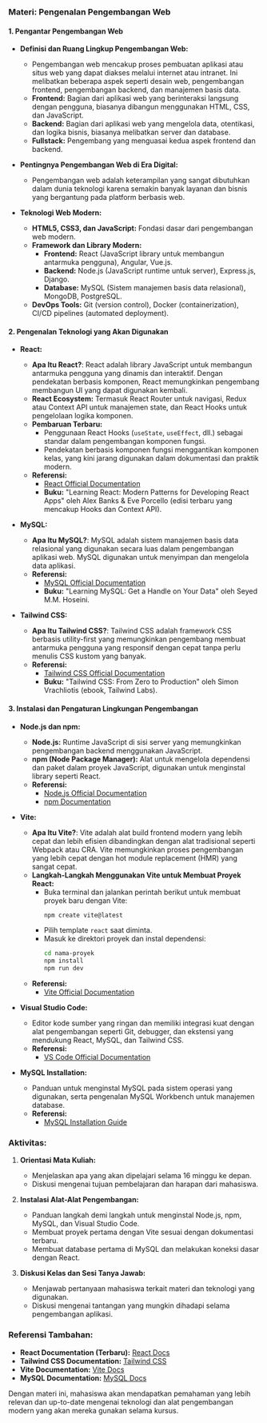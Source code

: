 ### **Materi: Pengenalan Pengembangan Web**
#### 1. **Pengantar Pengembangan Web**
   - **Definisi dan Ruang Lingkup Pengembangan Web:**
     - Pengembangan web mencakup proses pembuatan aplikasi atau situs web yang dapat diakses melalui internet atau intranet. Ini melibatkan beberapa aspek seperti desain web, pengembangan frontend, pengembangan backend, dan manajemen basis data.
     - **Frontend:** Bagian dari aplikasi web yang berinteraksi langsung dengan pengguna, biasanya dibangun menggunakan HTML, CSS, dan JavaScript.
     - **Backend:** Bagian dari aplikasi web yang mengelola data, otentikasi, dan logika bisnis, biasanya melibatkan server dan database.
     - **Fullstack:** Pengembang yang menguasai kedua aspek frontend dan backend.
   
   - **Pentingnya Pengembangan Web di Era Digital:**
     - Pengembangan web adalah keterampilan yang sangat dibutuhkan dalam dunia teknologi karena semakin banyak layanan dan bisnis yang bergantung pada platform berbasis web.

   - **Teknologi Web Modern:**
     - **HTML5, CSS3, dan JavaScript:** Fondasi dasar dari pengembangan web modern.
     - **Framework dan Library Modern:**
       - **Frontend:** React (JavaScript library untuk membangun antarmuka pengguna), Angular, Vue.js.
       - **Backend:** Node.js (JavaScript runtime untuk server), Express.js, Django.
       - **Database:** MySQL (Sistem manajemen basis data relasional), MongoDB, PostgreSQL.
     - **DevOps Tools:** Git (version control), Docker (containerization), CI/CD pipelines (automated deployment).

#### 2. **Pengenalan Teknologi yang Akan Digunakan**
   - **React:**
     - **Apa Itu React?**: React adalah library JavaScript untuk membangun antarmuka pengguna yang dinamis dan interaktif. Dengan pendekatan berbasis komponen, React memungkinkan pengembang membangun UI yang dapat digunakan kembali.
     - **React Ecosystem:** Termasuk React Router untuk navigasi, Redux atau Context API untuk manajemen state, dan React Hooks untuk pengelolaan logika komponen.
     - **Pembaruan Terbaru:**
       - Penggunaan React Hooks (`useState`, `useEffect`, dll.) sebagai standar dalam pengembangan komponen fungsi.
       - Pendekatan berbasis komponen fungsi menggantikan komponen kelas, yang kini jarang digunakan dalam dokumentasi dan praktik modern.
     - **Referensi:**
       - [React Official Documentation](https://react.dev)
       - **Buku:** "Learning React: Modern Patterns for Developing React Apps" oleh Alex Banks & Eve Porcello (edisi terbaru yang mencakup Hooks dan Context API).

   - **MySQL:**
     - **Apa Itu MySQL?**: MySQL adalah sistem manajemen basis data relasional yang digunakan secara luas dalam pengembangan aplikasi web. MySQL digunakan untuk menyimpan dan mengelola data aplikasi.
     - **Referensi:**
       - [MySQL Official Documentation](https://dev.mysql.com/doc/)
       - **Buku:** "Learning MySQL: Get a Handle on Your Data" oleh Seyed M.M. Hoseini.

   - **Tailwind CSS:**
     - **Apa Itu Tailwind CSS?**: Tailwind CSS adalah framework CSS berbasis utility-first yang memungkinkan pengembang membuat antarmuka pengguna yang responsif dengan cepat tanpa perlu menulis CSS kustom yang banyak.
     - **Referensi:**
       - [Tailwind CSS Official Documentation](https://tailwindcss.com/docs)
       - **Buku:** "Tailwind CSS: From Zero to Production" oleh Simon Vrachliotis (ebook, Tailwind Labs).

#### 3. **Instalasi dan Pengaturan Lingkungan Pengembangan**
   - **Node.js dan npm:**
     - **Node.js:** Runtime JavaScript di sisi server yang memungkinkan pengembangan backend menggunakan JavaScript.
     - **npm (Node Package Manager):** Alat untuk mengelola dependensi dan paket dalam proyek JavaScript, digunakan untuk menginstal library seperti React.
     - **Referensi:**
       - [Node.js Official Documentation](https://nodejs.org/en/docs/)
       - [npm Documentation](https://docs.npmjs.com/)
   
   - **Vite:**
     - **Apa Itu Vite?**: Vite adalah alat build frontend modern yang lebih cepat dan lebih efisien dibandingkan dengan alat tradisional seperti Webpack atau CRA. Vite memungkinkan proses pengembangan yang lebih cepat dengan hot module replacement (HMR) yang sangat cepat.
     - **Langkah-Langkah Menggunakan Vite untuk Membuat Proyek React:**
       - Buka terminal dan jalankan perintah berikut untuk membuat proyek baru dengan Vite:
         ```bash
         npm create vite@latest
         ```
       - Pilih template `react` saat diminta.
       - Masuk ke direktori proyek dan instal dependensi:
         ```bash
         cd nama-proyek
         npm install
         npm run dev
         ```
     - **Referensi:**
       - [Vite Official Documentation](https://vitejs.dev/guide/)

   - **Visual Studio Code:**
     - Editor kode sumber yang ringan dan memiliki integrasi kuat dengan alat pengembangan seperti Git, debugger, dan ekstensi yang mendukung React, MySQL, dan Tailwind CSS.
     - **Referensi:**
       - [VS Code Official Documentation](https://code.visualstudio.com/docs)

   - **MySQL Installation:**
     - Panduan untuk menginstal MySQL pada sistem operasi yang digunakan, serta pengenalan MySQL Workbench untuk manajemen database.
     - **Referensi:**
       - [MySQL Installation Guide](https://dev.mysql.com/doc/refman/8.0/en/installing.html)

### **Aktivitas:**
1. **Orientasi Mata Kuliah:**
   - Menjelaskan apa yang akan dipelajari selama 16 minggu ke depan.
   - Diskusi mengenai tujuan pembelajaran dan harapan dari mahasiswa.

2. **Instalasi Alat-Alat Pengembangan:**
   - Panduan langkah demi langkah untuk menginstal Node.js, npm, MySQL, dan Visual Studio Code.
   - Membuat proyek pertama dengan Vite sesuai dengan dokumentasi terbaru.
   - Membuat database pertama di MySQL dan melakukan koneksi dasar dengan React.

3. **Diskusi Kelas dan Sesi Tanya Jawab:**
   - Menjawab pertanyaan mahasiswa terkait materi dan teknologi yang digunakan.
   - Diskusi mengenai tantangan yang mungkin dihadapi selama pengembangan aplikasi.

### **Referensi Tambahan:**
- **React Documentation (Terbaru):** [React Docs](https://react.dev)
- **Tailwind CSS Documentation:** [Tailwind CSS](https://tailwindcss.com/docs)
- **Vite Documentation:** [Vite Docs](https://vitejs.dev/guide/)
- **MySQL Documentation:** [MySQL Docs](https://dev.mysql.com/doc/)

Dengan materi ini, mahasiswa akan mendapatkan pemahaman yang lebih relevan dan up-to-date mengenai teknologi dan alat pengembangan modern yang akan mereka gunakan selama kursus.